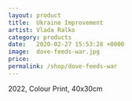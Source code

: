 ```yaml
---
layout: product
title:  Ukraine Improvement
artist: Vlada Ralko
category: products
date:   2020-02-27 15:53:28 +0000
image:  dove-feeds-war.jpg
price: 
permalink: /shop/dove-feeds-war
---
```

2022, Colour Print, 40x30cm
